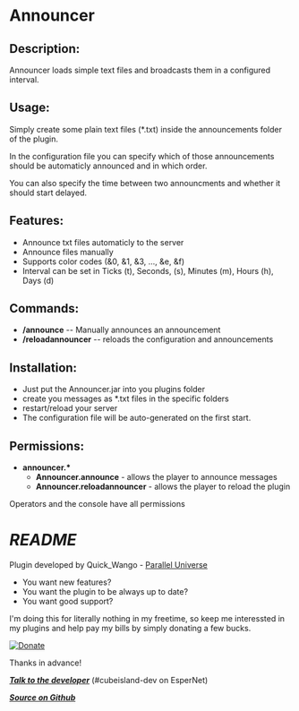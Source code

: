 Announcer
=========

Description:
--------------
Announcer loads simple text files and broadcasts them in a configured interval.

Usage:
------
Simply create some plain text files (*.txt) inside the announcements folder of the plugin.

In the configuration file you can specify which of those announcements should be automaticly announced and in which order.

You can also specify the time between two announcments and whether it should start delayed.


Features:
---------
- Announce txt files automaticly to the server
- Announce files manually
- Supports color codes (&0, &1, &3, ..., &e, &f)
- Interval can be set in Ticks (t), Seconds, (s), Minutes (m), Hours (h), Days (d)

Commands:
---------
- **/announce** -- Manually announces an announcement
- **/reloadannouncer** -- reloads the configuration and announcements

Installation:
-------------
- Just put the Announcer.jar into you plugins folder
- create you messages as *.txt files in the specific folders
- restart/reload your server
- The configuration file will be auto-generated on the first start.


Permissions:
------------
- **announcer.\***
    - **Announcer.announce** - allows the player to announce messages
    - **Announcer.reloadannouncer** - allows the player to reload the plugin

Operators and the console have all permissions

***README***
============

Plugin developed by Quick_Wango - [Parallel Universe](http://parallel-universe.de)

- You want new features?
- You want the plugin to be always up to date?
- You want good support?

I'm doing this for literally nothing in my freetime, so keep me interessted in my plugins and help pay my bills by simply donating a few bucks.

[![Donate](https://www.paypalobjects.com/en_US/i/btn/btn_donate_LG.gif "Donate")](https://www.paypal.com/cgi-bin/webscr?cmd=_s-xclick&hosted_button_id=2QU7NLJW3W58A)

Thanks in advance!

***[Talk to the developer](http://webchat.esper.net/?channels=cubeisland-dev&nick=)*** (#cubeisland-dev on EsperNet)

***[Source on Github](https://github.com/CubeIsland/Announcer)***
